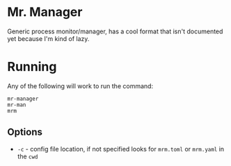 # Mr. Manager

Generic process monitor/manager, has a cool format that isn't documented yet because I'm kind of lazy.

# Running

Any of the following will work to run the command:

```
mr-manager
mr-man
mrm
```

## Options

* `-c` - config file location, if not specified looks for `mrm.toml` or `mrm.yaml` in the `cwd`
